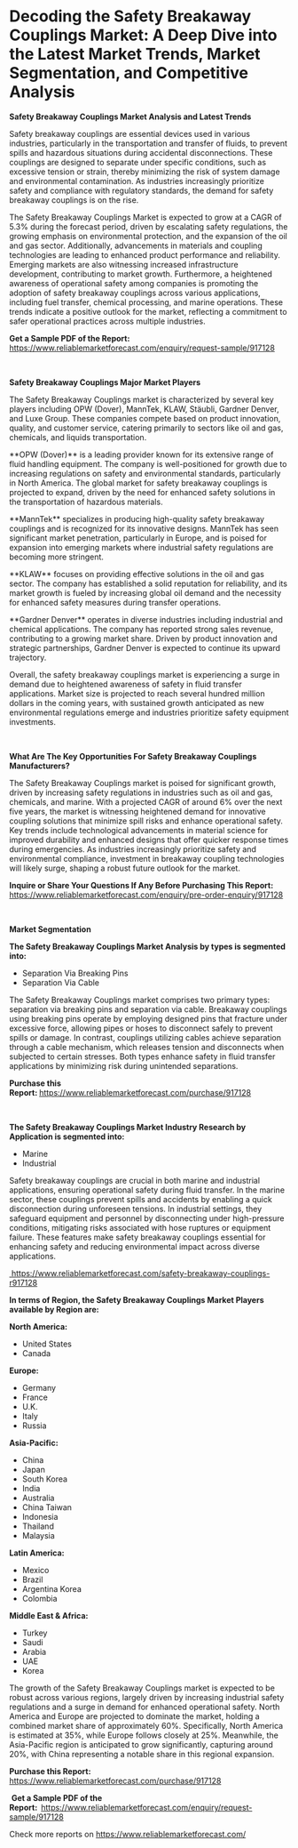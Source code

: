 <p><h1>Decoding the Safety Breakaway Couplings Market: A Deep Dive into the Latest Market Trends, Market Segmentation, and Competitive Analysis</h1></p><p><strong>Safety Breakaway Couplings Market Analysis and Latest Trends</strong></p>
<p><p>Safety breakaway couplings are essential devices used in various industries, particularly in the transportation and transfer of fluids, to prevent spills and hazardous situations during accidental disconnections. These couplings are designed to separate under specific conditions, such as excessive tension or strain, thereby minimizing the risk of system damage and environmental contamination. As industries increasingly prioritize safety and compliance with regulatory standards, the demand for safety breakaway couplings is on the rise.</p><p>The Safety Breakaway Couplings Market is expected to grow at a CAGR of 5.3% during the forecast period, driven by escalating safety regulations, the growing emphasis on environmental protection, and the expansion of the oil and gas sector. Additionally, advancements in materials and coupling technologies are leading to enhanced product performance and reliability. Emerging markets are also witnessing increased infrastructure development, contributing to market growth. Furthermore, a heightened awareness of operational safety among companies is promoting the adoption of safety breakaway couplings across various applications, including fuel transfer, chemical processing, and marine operations. These trends indicate a positive outlook for the market, reflecting a commitment to safer operational practices across multiple industries.</p></p>
<p><strong>Get a Sample PDF of the Report:&nbsp;</strong> <a href="https://www.reliablemarketforecast.com/enquiry/request-sample/917128?utm_campaign=3178&utm_medium=2&utm_source=Github&utm_content=ia&utm_term=09042025&utm_id=safety-breakaway-couplings">https://www.reliablemarketforecast.com/enquiry/request-sample/917128</a></p>
<p>&nbsp;</p>
<p><strong>Safety Breakaway Couplings Major Market Players</strong></p>
<p><p>The Safety Breakaway Couplings market is characterized by several key players including OPW (Dover), MannTek, KLAW, Stäubli, Gardner Denver, and Luxe Group. These companies compete based on product innovation, quality, and customer service, catering primarily to sectors like oil and gas, chemicals, and liquids transportation.</p><p>**OPW (Dover)** is a leading provider known for its extensive range of fluid handling equipment. The company is well-positioned for growth due to increasing regulations on safety and environmental standards, particularly in North America. The global market for safety breakaway couplings is projected to expand, driven by the need for enhanced safety solutions in the transportation of hazardous materials.</p><p>**MannTek** specializes in producing high-quality safety breakaway couplings and is recognized for its innovative designs. MannTek has seen significant market penetration, particularly in Europe, and is poised for expansion into emerging markets where industrial safety regulations are becoming more stringent.</p><p>**KLAW** focuses on providing effective solutions in the oil and gas sector. The company has established a solid reputation for reliability, and its market growth is fueled by increasing global oil demand and the necessity for enhanced safety measures during transfer operations.</p><p>**Gardner Denver** operates in diverse industries including industrial and chemical applications. The company has reported strong sales revenue, contributing to a growing market share. Driven by product innovation and strategic partnerships, Gardner Denver is expected to continue its upward trajectory.</p><p>Overall, the safety breakaway couplings market is experiencing a surge in demand due to heightened awareness of safety in fluid transfer applications. Market size is projected to reach several hundred million dollars in the coming years, with sustained growth anticipated as new environmental regulations emerge and industries prioritize safety equipment investments.</p></p>
<p>&nbsp;</p>
<p><strong>What Are The Key Opportunities For Safety Breakaway Couplings Manufacturers?</strong></p>
<p><p>The Safety Breakaway Couplings market is poised for significant growth, driven by increasing safety regulations in industries such as oil and gas, chemicals, and marine. With a projected CAGR of around 6% over the next five years, the market is witnessing heightened demand for innovative coupling solutions that minimize spill risks and enhance operational safety. Key trends include technological advancements in material science for improved durability and enhanced designs that offer quicker response times during emergencies. As industries increasingly prioritize safety and environmental compliance, investment in breakaway coupling technologies will likely surge, shaping a robust future outlook for the market.</p></p>
<p><strong>Inquire or Share Your Questions If Any Before Purchasing This Report:</strong> <a href="https://www.reliablemarketforecast.com/enquiry/pre-order-enquiry/917128?utm_campaign=3178&utm_medium=2&utm_source=Github&utm_content=ia&utm_term=09042025&utm_id=safety-breakaway-couplings">https://www.reliablemarketforecast.com/enquiry/pre-order-enquiry/917128</a></p>
<p>&nbsp;</p>
<p><strong>Market Segmentation</strong></p>
<p><strong>The Safety Breakaway Couplings Market Analysis by types is segmented into:</strong></p>
<p><ul><li>Separation Via Breaking Pins</li><li>Separation Via Cable</li></ul></p>
<p><p>The Safety Breakaway Couplings market comprises two primary types: separation via breaking pins and separation via cable. Breakaway couplings using breaking pins operate by employing designed pins that fracture under excessive force, allowing pipes or hoses to disconnect safely to prevent spills or damage. In contrast, couplings utilizing cables achieve separation through a cable mechanism, which releases tension and disconnects when subjected to certain stresses. Both types enhance safety in fluid transfer applications by minimizing risk during unintended separations.</p></p>
<p><strong>Purchase this Report:&nbsp;</strong><a href="https://www.reliablemarketforecast.com/purchase/917128?utm_campaign=3178&utm_medium=2&utm_source=Github&utm_content=ia&utm_term=09042025&utm_id=safety-breakaway-couplings">https://www.reliablemarketforecast.com/purchase/917128</a></p>
<p>&nbsp;</p>
<p><strong>The Safety Breakaway Couplings Market Industry Research by Application is segmented into:</strong></p>
<p><ul><li>Marine</li><li>Industrial</li></ul></p>
<p><p>Safety breakaway couplings are crucial in both marine and industrial applications, ensuring operational safety during fluid transfer. In the marine sector, these couplings prevent spills and accidents by enabling a quick disconnection during unforeseen tensions. In industrial settings, they safeguard equipment and personnel by disconnecting under high-pressure conditions, mitigating risks associated with hose ruptures or equipment failure. These features make safety breakaway couplings essential for enhancing safety and reducing environmental impact across diverse applications.</p></p>
<p><a href="https://www.reliablemarketforecast.com/safety-breakaway-couplings-r917128?utm_campaign=3178&utm_medium=2&utm_source=Github&utm_content=ia&utm_term=09042025&utm_id=safety-breakaway-couplings">&nbsp;https://www.reliablemarketforecast.com/safety-breakaway-couplings-r917128</a></p>
<p><strong>In terms of Region, the Safety Breakaway Couplings Market Players available by Region are:</strong></p>
<p>
    <p> <strong> North America: </strong>
        <ul>
            <li>United States</li>
            <li>Canada</li>
        </ul>
        </p> 
    <p> <strong> Europe: </strong>
        <ul>
            <li>Germany</li>
            <li>France</li>
            <li>U.K.</li>
            <li>Italy</li>
            <li>Russia</li>
        </ul>
        </p> 
    <p> <strong> Asia-Pacific: </strong>
        <ul>
            <li>China</li>
            <li>Japan</li>
            <li>South Korea</li>
            <li>India</li>
            <li>Australia</li>
            <li>China Taiwan</li>
            <li>Indonesia</li>
            <li>Thailand</li>
            <li>Malaysia</li>
        </ul>
        </p> 
    <p> <strong> Latin America: </strong>
        <ul>
            <li>Mexico</li>
            <li>Brazil</li>
            <li>Argentina Korea</li>
            <li>Colombia</li>
        </ul>
        </p> 
    <p> <strong> Middle East & Africa: </strong>
        <ul>
            <li>Turkey</li>
            <li>Saudi</li>
            <li>Arabia</li>
            <li>UAE</li>
            <li>Korea</li>
        </ul>
    </p>
    </p>
<p><p>The growth of the Safety Breakaway Couplings market is expected to be robust across various regions, largely driven by increasing industrial safety regulations and a surge in demand for enhanced operational safety. North America and Europe are projected to dominate the market, holding a combined market share of approximately 60%. Specifically, North America is estimated at 35%, while Europe follows closely at 25%. Meanwhile, the Asia-Pacific region is anticipated to grow significantly, capturing around 20%, with China representing a notable share in this regional expansion.</p></p>
<p><strong>Purchase this Report: </strong><a href="https://www.reliablemarketforecast.com/purchase/917128?utm_campaign=3178&utm_medium=2&utm_source=Github&utm_content=ia&utm_term=09042025&utm_id=safety-breakaway-couplings">https://www.reliablemarketforecast.com/purchase/917128</a></p>
<p>&nbsp;<strong>Get a Sample PDF of the Report:&nbsp;&nbsp;</strong><a href="https://www.reliablemarketforecast.com/enquiry/request-sample/917128?utm_campaign=3178&utm_medium=2&utm_source=Github&utm_content=ia&utm_term=09042025&utm_id=safety-breakaway-couplings">https://www.reliablemarketforecast.com/enquiry/request-sample/917128</a></p>
<p><strong></strong></p>
<p>Check more reports on <a href="https://www.reliablemarketforecast.com/?utm_campaign=3178&utm_medium=2&utm_source=Github&utm_content=ia&utm_term=09042025&utm_id=safety-breakaway-couplings">https://www.reliablemarketforecast.com/</a></p>